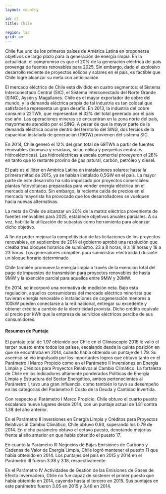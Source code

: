 ```yaml
---
layout: country

id: cl
title: Chile

region: lac
grid: on
---
```

Chile fue uno de los primeros países de América Latina en proponerse objetivos de largo plazo para la generación de energía limpia. En la actualidad, el compromiso es que el 20% de la  generación eléctrica del país provenga de fuentes renovables para 2025. Sin embargo, dado el explosivo desarrollo reciente de proyectos eólicos y solares en el país, es factible que Chile logre alcanzar su meta con anticipación.

El mercado eléctrico de Chile está dividido en cuatro segmentos: el Sistema Interconectado Central (SIC), el Sistema Interconectado del Norte Grande (SING), Aysén y Magallanes. Chile es el mayor exportador de cobre del mundo, y la demanda eléctrica propia de tal industria es tan colosal que satisfacerla representa un gran desafío. En 2013, la industria del cobre consumió 22TWh, que representan el 32% del total generado por el país ese año. Las operaciones mineras se encuentran en la zona norte del país, mayormente atendido por el SING. A pesar de que la mayor parte de la demanda eléctrica ocurre dentro del territorio del SING, dos tercios de la capacidad instalada de generación (19GW) provienen del sistema SIC.

En 2014, Chile generó el 12% del gran total de 69TWh a partir de fuentes renovables (biomasa y residuos, solar, eólica y pequeñas centrales hidroeléctricas). Las hidroeléctricas a escala comercial proveyeron el 28% en tanto que lo restante provino de gas natural, carbón, petróleo y diésel.

El país es el líder en América Latina en instalaciones solares: hasta la primera mitad de 2015, ya se habían instalado 0,5GW en el país. La mayor parte de este desarrollo ha sido impulsado por proyectos comerciales: plantas fotovoltaicas preparadas para vender energía eléctrica en el mercado al contado. Sin embargo, la reciente caída de precios en el mercado mayorista ha provocado que los desarrolladores se vuelquen hacia nuevas alternativas.

La meta de Chile de alcanzar un 20% de la matriz eléctrica proveniente de fuentes renovables para 2025, establece objetivos anuales parciales. A su vez, habilita la utilización de subastas como herramienta para alcanzar dicho objetivo.

A fin de poder mejorar la competitividad de las licitaciones de los proyectos renovables, en septiembre de 2014 el gobierno aprobó una resolución que creaba tres bloques horarios de suministro: 23 a 8 horas, 8 a 18 horas y 18 a 23 horas. Los generadores compiten para suministrar electricidad durante un bloque horario determinado.

Chile también promueve la energía limpia a través de la exención total del pago de impuestos de transmisión para proyectos renovables de hasta 9MW y la exención parcial para aquellos entre 9MW y 20MW.

En 2014, se incorporó una normativa de medición neta. Bajo esta regulación, aquellos consumidores del mercado eléctrico minorista que tuvieran energía renovable o instalaciones de cogeneración menores a 100kW pueden conectarse a la red nacional, entregar su excedente y obtener crédito a cambio de la electricidad provista. Dicho crédito equivale al precio por kWh que la empresa de servicios eléctricos percibe de sus consumidores. 

#### Resumen de Puntaje

El puntaje total de 1.97 obtenido por Chile en el Climascopio 2015 le valió el tercer puesto entre todos los países, escalando desde la quinta posición en que se encontraba en 2014, cuando había obtenido un puntaje de 1.79.
Su ascenso se vio impulsado por los importantes logros que obtuvo tanto en el Parámetro I Marco Propicio como en el Parámetro II Inversiones en Energía Limpia y Créditos para Proyectos Relativos al Cambio Climático. La fortaleza de Chile en los indicadores altamente ponderados Políticas de Energía Limpia y Estructura del Sector Energético, ambos pertenecientes al Parámetro I, tuvo una gran influencia, como también lo tuvo su desempeño en las categorías del Parámetro II Costo de la Deuda y Cantidad Invertida.

Con respecto al Parámetro I Marco Propicio, Chile obtuvo el cuarto puesto escalando nueve lugares desde 2014, con un puntaje actual de 1.81 contra 1.38 del año anterior.

En el Parámetro II Inversiones en Energía Limpia y Créditos para Proyectos Relativos al Cambio Climático, Chile obtuvo 0.93, superando los 0.79 de 2014. En dicho parámetro obtuvo el octavo puesto, denotando mejorías frente al año anterior en que había obtenido el puesto 17.

En cuanto la Parámetro III Negocios de Bajas Emisiones de Carbono y Cadenas de Valor de Energía Limpia, Chile logró mantener el puesto 11 que había obtenido en 2014. Los puntajes del país en 2015 y 2014 en el Parámetro III fueron 3.38 y 3.18, respectivamente.

En el Parámetro IV Actividades de Gestión de las Emisiones de Gases de Efecto Invernadero, Chile no fue capaz de sostener el primer puesto que había obtenido en 2014, cayendo hasta el tercero en 2015. Sus puntajes en este parámetro fueron 3.05 en 2015 y 3.48 en 2014.

